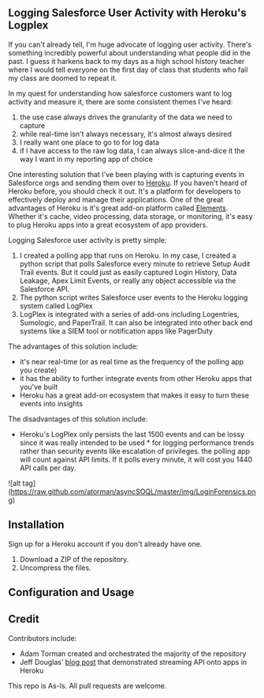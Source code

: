 ## Logging Salesforce User Activity with Heroku's Logplex

If you can't already tell, I'm huge advocate of logging user activity. There's something incredibly powerful about understanding what people did in the past. I guess it harkens back to my days as a high school history teacher where I would tell everyone on the first day of class that students who fail my class are doomed to repeat it.

In my quest for understanding how salesforce customers want to log activity and measure it, there are some consistent themes I've heard:
1. the use case always drives the granularity of the data we need to capture
2. while real-time isn't always necessary, it's almost always desired
3. I really want one place to go to for log data
4. if I have access to the raw log data, I can always slice-and-dice it the way I want in my reporting app of choice

One interesting solution that I've been playing with is capturing events in Salesforce orgs and sending them over to [Heroku](https://www.heroku.com/). If you haven't heard of Heroku before, you should check it out. It's a platform for developers to effectively deploy and manage their applications. One of the great advantages of Heroku is it's great add-on platform called [Elements](https://elements.heroku.com/). Whether it's cache, video processing, data storage, or monitoring, it's easy to plug Heroku apps into a great ecosystem of app providers.

Logging Salesforce user activity is pretty simple:
1. I created a polling app that runs on Heroku. In my case, I created a python script that polls Salesforce every minute to retrieve Setup Audit Trail events. But it could just as easily captured Login History, Data Leakage, Apex Limit Events, or really any object accessible via the Salesforce API.
2. The python script writes Salesforce user events to the Heroku logging system called LogPlex
3. LogPlex is integrated with a series of add-ons including Logentries, Sumologic, and PaperTrail. It can also be integrated into other back end systems like a SIEM tool or notification apps like PagerDuty

The advantages of this solution include:

* it's near real-time (or as real time as the frequency of the polling app you create)
* it has the ability to further integrate events from other Heroku apps that you've built
* Heroku has a great add-on ecosystem that makes it easy to turn these events into insights

The disadvantages of this solution include:

* Heroku's LogPlex only persists the last 1500 events and can be lossy since it was really intended to be used * for logging performance trends rather than security events like escalation of privileges.
the polling app will count against API limits. If it polls every minute, it will cost you 1440 API calls per day.


![alt tag] (https://raw.github.com/atorman/asyncSOQL/master/img/LoginForensics.png)


## Installation

Sign up for a Heroku account if you don't already have one. 

1. Download a ZIP of the repository. 
2. Uncompress the files. 

## Configuration and Usage


## Credit

Contributors include:

* Adam Torman created and orchestrated the majority of the repository
* Jeff Douglas' [blog post](http://blog.jeffdouglas.com/2012/09/07/node-demo-with-force-com-streaming-api-socket-io/) that demonstrated streaming API onto apps in Heroku

This repo is As-Is. All pull requests are welcome.